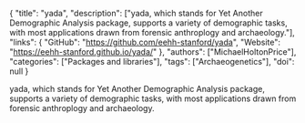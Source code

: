 {
  "title": "yada",
  "description": ["yada, which stands for Yet Another Demographic Analysis package, supports a variety of demographic tasks, with most applications drawn from forensic anthroplogy and archaeology."],
  "links": {
    "GitHub": "https://github.com/eehh-stanford/yada",
    "Website": "https://eehh-stanford.github.io/yada/"
  },
  "authors": ["MichaelHoltonPrice"],
  "categories": ["Packages and libraries"],
  "tags": ["Archaeogenetics"],
  "doi": null
}

<!-- Generated by csv2md.R – do not edit by hand -->

yada, which stands for Yet Another Demographic Analysis package, supports a variety of demographic tasks, with most applications drawn from forensic anthroplogy and archaeology.